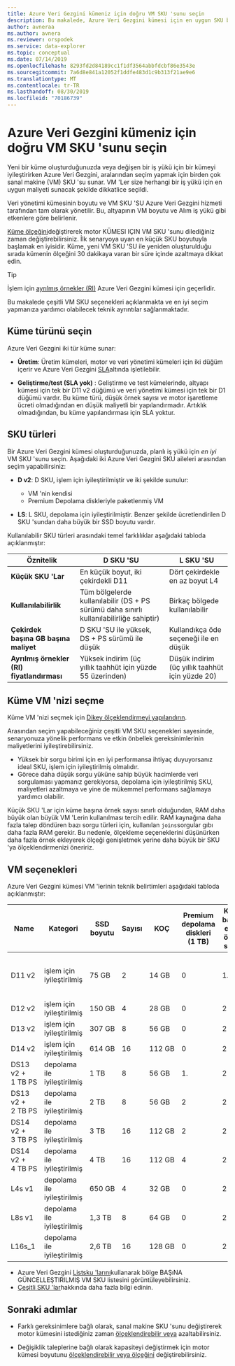 ```yaml
---
title: Azure Veri Gezgini kümeniz için doğru VM SKU 'sunu seçin
description: Bu makalede, Azure Veri Gezgini kümesi için en uygun SKU boyutunu seçme açıklanmaktadır.
author: avneraa
ms.author: avnera
ms.reviewer: orspodek
ms.service: data-explorer
ms.topic: conceptual
ms.date: 07/14/2019
ms.openlocfilehash: 8293fd2d84189cc1f1df3564abbfdcbf86e3543e
ms.sourcegitcommit: 7a6d8e841a12052f1ddfe483d1c9b313f21ae9e6
ms.translationtype: MT
ms.contentlocale: tr-TR
ms.lasthandoff: 08/30/2019
ms.locfileid: "70186739"
---
```

# <a name="select-the-correct-vm-sku-for-your-azure-data-explorer-cluster"></a>Azure Veri Gezgini kümeniz için doğru VM SKU 'sunu seçin 

Yeni bir küme oluşturduğunuzda veya değişen bir iş yükü için bir kümeyi iyileştirirken Azure Veri Gezgini, aralarından seçim yapmak için birden çok sanal makine (VM) SKU 'su sunar. VM 'Ler size herhangi bir iş yükü için en uygun maliyeti sunacak şekilde dikkatlice seçildi. 

Veri yönetimi kümesinin boyutu ve VM SKU 'SU Azure Veri Gezgini hizmeti tarafından tam olarak yönetilir. Bu, altyapının VM boyutu ve Alım iş yükü gibi etkenlere göre belirlenir. 

[Küme ölçeğini](manage-cluster-vertical-scaling.md)değiştirerek motor KÜMESI IÇIN VM SKU 'sunu dilediğiniz zaman değiştirebilirsiniz. İlk senaryoya uyan en küçük SKU boyutuyla başlamak en iyisidir. Küme, yeni VM SKU 'SU ile yeniden oluşturulduğu sırada kümenin ölçeğini 30 dakikaya varan bir süre içinde azaltmaya dikkat edin.

> [!TIP]
> İşlem için [ayrılmış örnekler (RI)](https://docs.microsoft.com/azure/virtual-machines/windows/prepay-reserved-vm-instances) Azure Veri Gezgini kümesi için geçerlidir.  

Bu makalede çeşitli VM SKU seçenekleri açıklanmakta ve en iyi seçim yapmanıza yardımcı olabilecek teknik ayrıntılar sağlanmaktadır.

## <a name="select-a-cluster-type"></a>Küme türünü seçin

Azure Veri Gezgini iki tür küme sunar:

* **Üretim**: Üretim kümeleri, motor ve veri yönetimi kümeleri için iki düğüm içerir ve Azure Veri Gezgini [SLA](https://azure.microsoft.com/support/legal/sla/data-explorer/v1_0/)altında işletilebilir.

* **Geliştirme/test (SLA yok)** : Geliştirme ve test kümelerinde, altyapı kümesi için tek bir D11 v2 düğümü ve veri yönetimi kümesi için tek bir D1 düğümü vardır. Bu küme türü, düşük örnek sayısı ve motor işaretleme ücreti olmadığından en düşük maliyetli bir yapılandırmadır. Artıklık olmadığından, bu küme yapılandırması için SLA yoktur.

## <a name="sku-types"></a>SKU türleri

Bir Azure Veri Gezgini kümesi oluşturduğunuzda, planlı iş yükü için *en iyi* VM SKU 'sunu seçin. Aşağıdaki iki Azure Veri Gezgini SKU aileleri arasından seçim yapabilirsiniz:

* **D v2**: D SKU, işlem için iyileştirilmiştir ve iki şekilde sunulur:
    * VM 'nin kendisi
    * Premium Depolama diskleriyle paketlenmiş VM

* **LS**: L SKU, depolama için iyileştirilmiştir. Benzer şekilde ücretlendirilen D SKU 'sundan daha büyük bir SSD boyutu vardır.

Kullanılabilir SKU türleri arasındaki temel farklılıklar aşağıdaki tabloda açıklanmıştır:
 
| Öznitelik | D SKU 'SU | L SKU 'SU |
|---|---|---
|**Küçük SKU 'Lar**|En küçük boyut, iki çekirdekli D11|Dört çekirdekle en az boyut L4 |
|**Kullanılabilirlik**|Tüm bölgelerde kullanılabilir (DS + PS sürümü daha sınırlı kullanılabilirliğe sahiptir)|Birkaç bölgede kullanılabilir |
|**Çekirdek başına&nbsp;GB başına maliyet**|D SKU 'SU ile yüksek, DS + PS sürümü ile düşük|Kullandıkça öde seçeneği ile en düşük |
|**Ayrılmış örnekler (RI) fiyatlandırması**|Yüksek indirim (üç yıllık&nbsp;taahhüt için yüzde 55 üzerinden)|Düşük indirim (üç&nbsp;yıllık taahhüt için yüzde 20) |  

## <a name="select-your-cluster-vm"></a>Küme VM 'nizi seçme 

Küme VM 'nizi seçmek için [Dikey ölçeklendirmeyi yapılandırın](manage-cluster-vertical-scaling.md#configure-vertical-scaling). 

Arasından seçim yapabileceğiniz çeşitli VM SKU seçenekleri sayesinde, senaryonuza yönelik performans ve etkin önbellek gereksinimlerinin maliyetlerini iyileştirebilirsiniz. 
* Yüksek bir sorgu birimi için en iyi performansa ihtiyaç duyuyorsanız ideal SKU, işlem için iyileştirilmiş olmalıdır. 
* Görece daha düşük sorgu yüküne sahip büyük hacimlerde veri sorgulaması yapmanız gerekiyorsa, depolama için iyileştirilmiş SKU, maliyetleri azaltmaya ve yine de mükemmel performans sağlamaya yardımcı olabilir.

Küçük SKU 'Lar için küme başına örnek sayısı sınırlı olduğundan, RAM daha büyük olan büyük VM 'Lerin kullanılması tercih edilir. RAM kaynağına daha fazla talep döndüren bazı sorgu türleri için, kullanılan `joins`sorgular gıbı daha fazla RAM gerekir. Bu nedenle, ölçekleme seçeneklerini düşünürken daha fazla örnek ekleyerek ölçeği genişletmek yerine daha büyük bir SKU 'ya ölçeklendirmenizi öneririz.

## <a name="vm-options"></a>VM seçenekleri

Azure Veri Gezgini kümesi VM 'lerinin teknik belirtimleri aşağıdaki tabloda açıklanmıştır:

|**Name**| **Kategori** | **SSD boyutu** | **Sayısı** | **KOÇ** | **Premium depolama diskleri (1&nbsp;TB)**| **Küme başına en az örnek sayısı** | **Küme başına en fazla örnek sayısı**
|---|---|---|---|---|---|---|---
|D11 v2| işlem için iyileştirilmiş | 75&nbsp;GB    | 2 | 14&nbsp;GB | 0 | 1\. | 8 (1 olan geliştirme ve test SKU 'SU hariç)
|D12 v2| işlem için iyileştirilmiş | 150&nbsp;GB   | 4 | 28&nbsp;GB | 0 | 2 | 16
|D13 v2| işlem için iyileştirilmiş | 307&nbsp;GB   | 8 | 56&nbsp;GB | 0 | 2 | 1000
|D14 v2| işlem için iyileştirilmiş | 614&nbsp;GB   | 16| 112&nbsp;GB | 0 | 2 | 1000
|DS13 v2 + 1&nbsp;TB&nbsp;PS| depolama ile iyileştirilmiş | 1&nbsp;TB | 8 | 56&nbsp;GB | 1\. | 2 | 1000
|DS13 v2 + 2&nbsp;TB&nbsp;PS| depolama ile iyileştirilmiş | 2&nbsp;TB | 8 | 56&nbsp;GB | 2 | 2 | 1000
|DS14 v2 + 3&nbsp;TB&nbsp;PS| depolama ile iyileştirilmiş | 3&nbsp;TB | 16 | 112&nbsp;GB | 2 | 2 | 1000
|DS14 v2 + 4&nbsp;TB&nbsp;PS| depolama ile iyileştirilmiş | 4&nbsp;TB | 16 | 112&nbsp;GB | 4 | 2 | 1000
|L4s v1| depolama ile iyileştirilmiş | 650&nbsp;GB | 4 | 32&nbsp;GB | 0 | 2 | 16
|L8s v1| depolama ile iyileştirilmiş | 1,3&nbsp;TB | 8 | 64&nbsp;GB | 0 | 2 | 1000
|L16s_1| depolama ile iyileştirilmiş | 2,6&nbsp;TB | 16| 128&nbsp;GB | 0 | 2 | 1000

* Azure Veri Gezgini [Listsku 'larını](/dotnet/api/microsoft.azure.management.kusto.clustersoperationsextensions.listskus?view=azure-dotnet)kullanarak bölge BAŞıNA GÜNCELLEŞTIRILMIŞ VM SKU listesini görüntüleyebilirsiniz. 
* [Çeşitli SKU 'lar](/azure/virtual-machines/windows/sizes)hakkında daha fazla bilgi edinin. 

## <a name="next-steps"></a>Sonraki adımlar

* Farklı gereksinimlere bağlı olarak, sanal makine SKU 'sunu değiştirerek motor kümesini istediğiniz zaman [ölçeklendirebilir veya](manage-cluster-vertical-scaling.md) azaltabilirsiniz. 

* Değişiklik taleplerine bağlı olarak kapasiteyi değiştirmek için motor kümesi boyutunu [ölçeklendirebilir veya ölçeğini](manage-cluster-horizontal-scaling.md) değiştirebilirsiniz.


